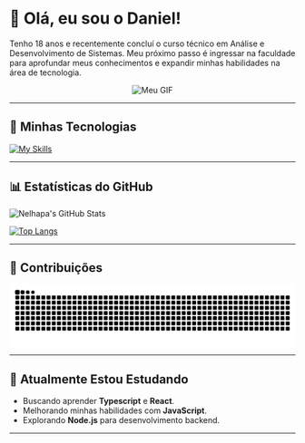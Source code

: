 # 👋 Olá, eu sou o Daniel!

Tenho 18 anos e recentemente concluí o curso técnico em Análise e Desenvolvimento de Sistemas. Meu próximo passo é ingressar na faculdade para aprofundar meus conhecimentos e expandir minhas habilidades na área de tecnologia.

<div align="center">
  <img src="https://giffiles.alphacoders.com/219/219647.gif" alt="Meu GIF">
</div>


---



## 🚀 Minhas Tecnologias

[![My Skills](https://skillicons.dev/icons?i=js,html,css,php,bootstrap,sqlite)](https://skillicons.dev)

---

## 📊 Estatísticas do GitHub

![Nelhapa's GitHub Stats](https://github-readme-stats.vercel.app/api?username=Nelhapa&show_icons=true&theme=radical&count_private=true&include_all_commits=true)

[![Top Langs](https://github-readme-stats.vercel.app/api/top-langs/?username=Nelhapa&layout=compact&theme=radical)](https://github.com/Nelhapa?tab=repositories)

---

## 🐍 Contribuições

<picture align="center">
  <source media="(prefers-color-scheme: dark)" srcset="https://raw.githubusercontent.com/Nelhapa/Nelhapa/output/github-contribution-grid-snake-dark.svg">
  <source media="(prefers-color-scheme: light)" srcset="https://raw.githubusercontent.com/Nelhapa/Nelhapa/output/github-contribution-grid-snake-dark.svg">
  <img align="center" alt="github contribution grid snake animation" src="https://raw.githubusercontent.com/Nelhapa/Nelhapa/output/github-contribution-grid-snake.svg">
</picture>


---

## 🌱 Atualmente Estou Estudando
- Buscando aprender **Typescript** e **React**.
- Melhorando minhas habilidades com **JavaScript**.
- Explorando **Node.js** para desenvolvimento backend.
---



